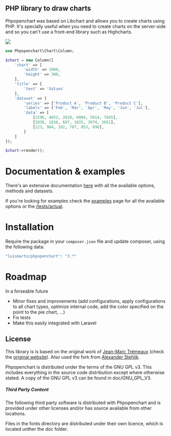 ## PHP library to draw charts

Phpopenchart was based on Libchart and allows you to create charts using PHP. It's specially useful when you need to create charts on the server-side 
and so you can't use a front-end library such as Highcharts.

<img src="https://geekalicious.pt/github/libchart/libchart-sample-2.png"/>

````php
use Phpopenchart\Chart\Column;

$chart = new Column([
    'chart' => [
        'width' => 1000,
        'height' => 300,
    ],
    'title' => [
        'text' => 'Values'
    ],
    'dataset' => [
        'series' => ['Product A', 'Product B', 'Product C'],
        'labels' => ['Feb', 'Mar', 'Apr', 'May', 'Jun', 'Jul'],
        'data' => [
            [3296, 4852, 2010, 6004, 5014, 7695],
            [2036, 1816, 687, 1025, 3074, 3651],
            [123, 984, 102, 707, 853, 696],
        ]
    ]
]);

$chart->render();

````

# Documentation & examples

There's an extensive documentation [here](https://luismarto.github.com/docs/index.html) with all the available options, methods and datasets.

If you're looking for examples check the [examples](https://luismarto.github.com/docs/examples.html) page for all the available options
or the [/tests/actual](https://github.com/luismarto/phpopenchart/tree/master/test/actual). 

# Installation

Require the package in your `composer.json` file and update composer, using the following data:

```php
"luismarto/phpopenchart": "3.*"
```


# Roadmap

In a forseable future
- Minor fixes and improvements (add configurations, apply configurations to all chart types, optimize internal code, add the color specified on the point to the pie chart, ...)
- Fix tests
- Make this easily integrated with Laravel

## License

This library is is based on the original work of [Jean-Marc Trémeaux](http://naku.dohcrew.com/) (check the [original website](https://naku.dohcrew.com/libchart/pages/introduction/)).
Also used the fork from [Alexander Stehlik](https://github.com/astehlik).

Phpopenchart is distributed under the terms of the GNU GPL v3.
This includes everything in the source code distribution
except where otherwise stated.
A copy of the GNU GPL v3 can be found in doc/GNU_GPL_V3.

##### Third Party Content

The following third party software is distributed with Phpopenchart and
is provided under other licenses and/or has source available from
other locations. 

Files in the fonts directory are distributed under their own licence, which is located unther the doc folder.